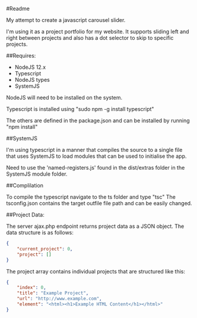 #Readme

My attempt to create a javascript carousel slider.

I'm using it as a project portfolio for my website. It supports sliding left and right between projects and also
has a dot selector to skip to specific projects.

##Requires:

* NodeJS 12.x
* Typescript
* NodeJS types
* SystemJS

NodeJS will need to be installed on the system.

Typescript is installed using "sudo npm -g install typescript"

The others are defined in the package.json and can be installed by running "npm install"

##SystemJS

I'm using typescript in a manner that compiles the source to a single file that uses SystemJS to load
modules that can be used to initialise the app.

Need to use the 'named-registers.js' found in the dist/extras folder in the SystemJS module folder.

##Complilation

To compile the typescript navigate to the ts folder and type "tsc"
The tsconfig.json contains the target outfile file path and can be easily changed.

##Project Data:

The server ajax.php endpoint returns project data as a JSON object.
The data structure is as follows:

```json
{
    "current_project": 0,
    "project": []
}
```

The project array contains individual projects that are structured like this:

```json
{
    "index": 0,
    "title": "Example Project",
    "url": "http://www.example.com",
    "element": "<html><h1>Example HTML Content</h1></html>"
}
```





